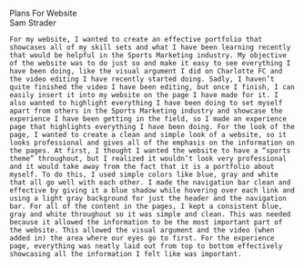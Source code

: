 Plans For Website  
Sam Strader

	For my website, I wanted to create an effective portfolio that showcases all of my skill sets and what I have been learning recently that would be helpful in the Sports Marketing industry. My objective of the website was to do just so and make it easy to see everything I have been doing, like the visual argument I did on Charlotte FC and the video editing I have recently started doing. Sadly, I haven’t quite finished the video I have been editing, but once I finish, I can easily insert it into my website on the page I have made for it. I also wanted to highlight everything I have been doing to set myself apart from others in the Sports Marketing industry and showcase the experience I have been getting in the field, so I made an experience page that highlights everything I have been doing. For the look of the page, I wanted to create a clean and simple look of a website, so it looks professional and gives all of the emphasis on the information on the pages. At first, I thought I wanted the website to have a “sports theme” throughout, but I realized it wouldn’t look very professional and it would take away from the fact that it is a portfolio about myself. To do this, I used simple colors like blue, gray and white that all go well with each other. I made the navigation bar clean and effective by giving it a blue shadow while hovering over each link and using a light gray background for just the header and the navigation bar. For all of the content in the pages, I kept a consistent blue, gray and white throughout so it was simple and clean. This was needed because it allowed the information to be the most important part of the website. This allowed the visual argument and the video (when added in) the area where our eyes go to first. For the experience page, everything was neatly laid out from top to bottom effectively showcasing all the information I felt like was important. 